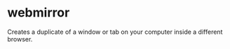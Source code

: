 webmirror
=========

Creates a duplicate of a window or tab on your computer inside a different browser.

